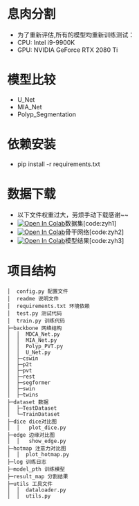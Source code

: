 # 息肉分割
* 为了重新评估,所有的模型均重新训练测试：
* CPU: Intel i9-9900K
* GPU: NVIDIA GeForce RTX 2080 Ti

# 模型比较
* U_Net
* MIA_Net
* Polyp_Segmentation

# 依赖安装
* pip install -r requirements.txt

# 数据下载
* 以下文件权重过大，劳烦手动下载感谢~~
* [![Open In Colab](https://colab.research.google.com/assets/colab-badge.svg)](https://pan.baidu.com/s/1ESD2xBrMHC3OA7QVbsbEkw)数据集[code:zyh1]
* [![Open In Colab](https://colab.research.google.com/assets/colab-badge.svg)](https://pan.baidu.com/s/1glbeLchNfhaFzZuEST656A)骨干网络[code:zyh2]
* [![Open In Colab](https://colab.research.google.com/assets/colab-badge.svg)](https://pan.baidu.com/s/1GTdqKJg6AZG4aJJXHa54XQ)模型结果[code:zyh3]

# 项目结构
```
│  config.py 配置文件
│  readme 说明文件
│  requirements.txt 环境依赖
│  test.py 测试代码
│  train.py 训练代码
├─backbone 网络结构
│  │  MDCA_Net.py
│  │  MIA_Net.py
│  │  Polyp_PVT.py
│  │  U_Net.py
│  ├─cswin
│  ├─p2t
│  ├─pvt
│  ├─rest
│  ├─segformer
│  ├─swin
│  ├─twins
├─dataset 数据
│  ├─TestDataset
│  └─TrainDataset
├─dice dice对比图
│  │   plot_dice.py
├─edge 边缘对比图
│  │   show_edge.py
├─hotmap 注意力对比图
│  │  plot_hotmap.py
├─log 训练日志
├─model_pth 训练模型
├─result_map 分割结果
├─utils 工具文件
│  │  dataloader.py
│  │  utils.py
```